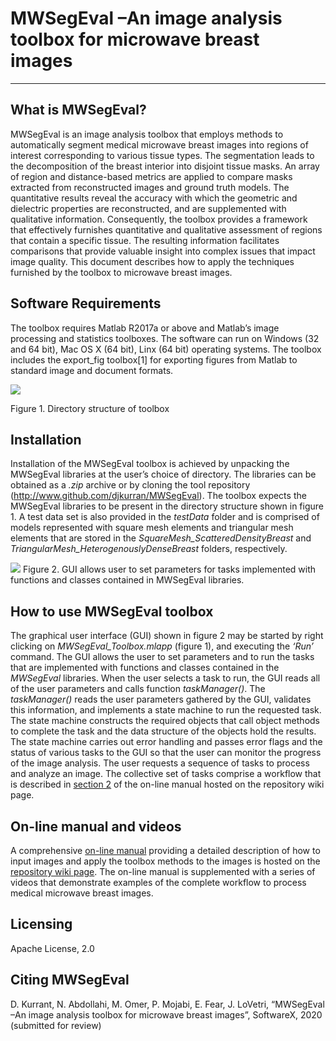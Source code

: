 # MWSegEval –An image analysis toolbox for microwave breast images

***

## What is MWSegEval?

MWSegEval is an image analysis toolbox that employs methods to automatically segment medical microwave breast images into regions of interest corresponding to various tissue types. The segmentation leads to the decomposition of the breast interior into disjoint tissue masks. An array of region and distance-based metrics are applied to compare masks extracted from reconstructed images and ground truth models. The quantitative results reveal the accuracy with which the geometric and dielectric properties are reconstructed, and are supplemented with qualitative information. Consequently, the toolbox provides a framework that effectively furnishes quantitative and qualitative assessment of regions that contain a specific tissue. The resulting information facilitates comparisons that provide valuable insight into complex issues that impact image quality. This document describes how to apply the techniques furnished by the toolbox to microwave breast images.

## Software Requirements

The toolbox requires Matlab R2017a or above and Matlab’s image processing and statistics toolboxes. The software can run on Windows (32 and 64 bit), Mac OS X (64 bit), Linx (64 bit) operating systems. The toolbox includes the export_fig toolbox[1] for exporting figures from Matlab to standard image and document formats.

![](https://github.com/djkurran/MWSegEval/blob/main/figures/figureReadMe_1.png)

Figure 1. Directory structure of toolbox

## Installation

Installation of the MWSegEval toolbox is achieved by unpacking the MWSegEval libraries at the user’s choice of directory. The libraries can be obtained as a *.zip* archive or by cloning the tool repository (http://www.github.com/djkurran/MWSegEval). The toolbox expects the MWSegEval libraries to be present in the directory structure shown in figure 1. A test data set is also provided in the *testData* folder and is comprised of models represented with square mesh elements and triangular mesh elements that are stored in the *SquareMesh_ScatteredDensityBreast* and *TriangularMesh_HeterogenouslyDenseBreast* folders, respectively.

![](https://github.com/djkurran/MWSegEval/blob/main/figures/figure2.png)
Figure 2. GUI allows user to set parameters for tasks implemented with functions and classes contained in MWSegEval libraries.

## How to use MWSegEval toolbox

The graphical user interface (GUI) shown in figure 2 may be started by right clicking on *MWSegEval_Toolbox.mlapp* (figure 1), and executing the *‘Run’* command. The GUI allows the user to set parameters and to run the tasks that are implemented with functions and classes contained in the *MWSegEval* libraries. When the user selects a task to run, the GUI reads all of the user parameters and calls function *taskManager()*. The *taskManager()* reads the user parameters gathered by the GUI, validates this information, and implements a state machine to run the requested task. The state machine constructs the required objects that call object methods to complete the task and the data structure of the objects hold the results. The state machine carries out error handling and passes error flags and the status of various tasks to the GUI so that the user can monitor the progress of the image analysis. The user requests a sequence of tasks to process and analyze an image. The collective set of tasks comprise a workflow that is described in [section 2](https://github.com/djkurran/MWSegEval/wiki/2.-Workflow) of the on-line manual hosted on the repository wiki page.

## On-line manual and videos

A comprehensive [on-line manual](https://github.com/djkurran/MWSegEval/wiki) providing a detailed description of how to input images and apply the toolbox methods to the images is hosted on the [repository wiki page](https://github.com/djkurran/MWSegEval/wiki). The on-line manual is supplemented with a series of videos that demonstrate examples of the complete workflow to process medical microwave breast images. 

## Licensing

Apache License, 2.0

## Citing MWSegEval

D. Kurrant, N. Abdollahi, M. Omer, P. Mojabi, E. Fear, J. LoVetri, “MWSegEval –An image analysis toolbox for microwave breast images”, SoftwareX, 2020 (submitted for review) 




